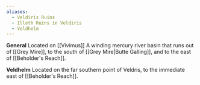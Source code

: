 ```yaml
---
aliases:
  - Veldiris Ruins
  - Illeth Ruins in Veldiris
  - Veldhelm
---
```

**General**
Located on [[Vivimus]]
A winding mercury river basin that runs out of [[Grey Mire]], to the south of [[Grey Mire|Butte Galling]], and to the east of [[Beholder's Reach]]. 

**Veldhelm**
Located on the far southern point of Veldris, to the immediate east of [[Beholder's Reach]]. 